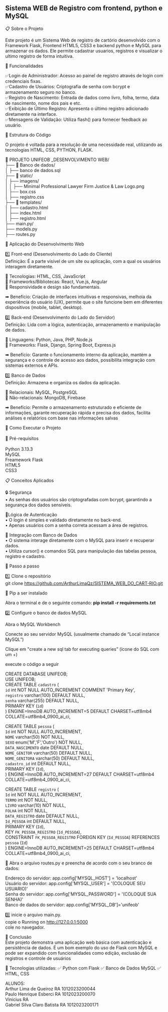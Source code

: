 ## Sistema WEB de Registro com frontend, python e MySQL

📋 Sobre o Projeto

Este projeto é um Sistema Web de registro de cartório desenvolvido com o Framework Flask, Frontend HTML5, CSS3 e backend python e MySQL para armazenar os dados. Ele permite cadastrar usuarios, registros e visualizar o ultimo registro de forma intuitiva.

📌 Funcionalidades

 ✅Login de Administrador: Acesso ao painel de registro através de login com credenciais fixas.<br>
 ✅Cadastro de Usuários: Criptografia de senha com bcrypt e armazenamento seguro no banco.<br>
 ✅Registro de Nascimento: Entrada de dados como livro, folha, termo, data de nascimento, nome 
dos pais e etc.<br>
 ✅Exibição de Último Registro: Apresenta o último registro adicionado diretamente na interface.<br>
 ✅Mensagens de Validação: Utiliza flash() para fornecer feedback ao usuário.<br>

📌 Estrutura do Código

O projeto é voltada para a resolução de uma necessidade real, utilizando as tecnologias HTML, CSS, PYTHON, FLASK.

📂 PROJETO UNIFEOB _DESENVOLVIMENTO WEB/<br>
 ├── 📂 Banco de dados/<br>
 │    ├── banco de dados.sql<br>
 ├── 📂 static/<br>
 │    ├── imagens/<br>
 │    │    ├── Minimal Professional Lawyer Firm Justice & Law Logo.png<br>
 │    ├── box.css<br>
 │    ├── registro.css
 <br>├── 📂 templates/<br>
 │    ├── cadastro.html<br>
 │    ├── index.html<br>
 │    ├── registro.html
 <br>├── main.py/<br>
 ├── models.py<br>
 ├── routes.py

📌 Aplicação do Desenvolvimento Web<br>

1️⃣ Front-end (Desenvolvimento do Lado do Cliente)<br>
Definição: É a parte visível de um site ou aplicação, com a qual os usuários interagem diretamente.<br>


📌 Tecnologias: HTML, CSS, JavaScript<br>
📌 Frameworks/Bibliotecas: React, Vue.js, Angular<br>
📌 Responsividade e design são fundamentais.<br>

➡ Benefício: Criação de interfaces intuitivas e responsivas, melhoia da experiência do usuário (UX), permite que o site funcione bem em diferentes dispositivos (mobile, tablet, desktop).<br>

2️⃣ Back-end (Desenvolvimento do Lado do Servidor)<br>
Definição: Lida com a lógica, autenticação, armazenamento e manipulação de dados.<br>

📌 Linguagens: Python, Java, PHP, Node.js<br>
📌 Frameworks:  Flask, Django, Spring Boot, Express.js<br>

➡ Benefício: Garante o funcionamento interno da aplicação, mantém a segurança e o controle de acesso aos dados, possibilita integração com sistemas externos e APIs.<br>

3️⃣ Banco de Dados<br>
Definição: Armazena e organiza os dados da aplicação.<br>

📌 Relacionais: MySQL, PostgreSQL<br>
📌 Não-relacionais:  MongoDB, Firebase<br>

➡ Benefício: Permite o armazenamento estruturado e eficiente de informações, garante recuperação rápida e precisa dos dados, facilita análises e relatórios com base nas informações salvas<br>

📌 Como Executar o Projeto<br><br>
🔹 Pré-requisitos<br><br>
Python 3.13.3<br>
MySQL<br>
Freamework Flask<br>
HTML5<br>
CSS3<br>

📋 Conceitos Aplicados

 🔒 Segurança<br>
 • As senhas dos usuários são criptografadas com bcrypt, garantindo a segurança dos dados 
 sensíveis.<br>

 🧠Lógica de Autenticação<br>
 • O login é simples e validado diretamente no back-end.<br>
 • Apenas usuários com a senha correta acessam a área de registros.<br>
 
 💾 Integração com Banco de Dados<br>
 • O sistema interage diretamente com o MySQL para inserir e recuperar dados.<br>
 • Utiliza cursor() e comandos SQL para manipulação das tabelas pessoa, registro e 
cadastro.<br>

🔹 Passo a passo<br>

1️⃣ Clone o repositório<br>
git clone https://github.com/ArthurLimaQz/SISTEMA_WEB_DO_CART-RIO.git<br> 

🧪 Pip a ser instalado<br>

Abra o terminal e de o seguinte comando: **pip install -r requirements.txt**<br>

2️⃣ Configure o banco de dados MySQL

Abra o MySQL Workbench<br>

Conecte ao seu servidor MySQL (usualmente chamado de “Local instance MySQL”)<br>

Clique em "create a new sql tab for executing queries” (ícone do SQL com um +)<br>

execute o código a seguir<br>

CREATE DATABASE UNIFEOB;<br>
USE UNIFEOB;<br>
CREATE TABLE `cadastro` (<br>
  `id` int NOT NULL AUTO_INCREMENT COMMENT 'Primary Key',<br>
  `registro` varchar(100) DEFAULT NULL,<br>
  `senha` varchar(255) DEFAULT NULL,<br>
  PRIMARY KEY (`id`)<br>
) ENGINE=InnoDB AUTO_INCREMENT=5 DEFAULT CHARSET=utf8mb4 COLLATE=utf8mb4_0900_ai_ci,<br>

CREATE TABLE `pessoa` (<br>
  `Id` int NOT NULL AUTO_INCREMENT,<br>
  `NOME` varchar(50) NOT NULL,<br>
  `SEXO` enum('M','F','Outro') NOT NULL,<br>
  `DATA_NASCIMENTO` date DEFAULT NULL,<br>
  `NOME_GENITOR` varchar(50) DEFAULT NULL,<br>
  `NOME_GENITORA` varchar(50) DEFAULT NULL,<br>
  `cadastro_id` int DEFAULT NULL,<br>
  PRIMARY KEY (`Id`),<br>
) ENGINE=InnoDB AUTO_INCREMENT=27 DEFAULT CHARSET=utf8mb4 COLLATE=utf8mb4_0900_ai_ci,<br>

CREATE TABLE `registro` (<br>
  `Id` int NOT NULL AUTO_INCREMENT,<br>
  `TERMO` int NOT NULL,<br>
  `LIVRO` varchar(10) NOT NULL,<br>
  `FOLHA` int NOT NULL,<br>
  `DATA_REGISTRO` date DEFAULT NULL,<br>
  `Id_PESSOA` int DEFAULT NULL,<br>
  PRIMARY KEY (`Id`),<br>
  KEY `FK_PESSOA_REGISTRO` (`Id_PESSOA`),<br>
  CONSTRAINT `FK_PESSOA_REGISTRO` FOREIGN KEY (`Id_PESSOA`) REFERENCES `pessoa` (`Id`)<br>
) ENGINE=InnoDB AUTO_INCREMENT=25 DEFAULT CHARSET=utf8mb4 COLLATE=utf8mb4_0900_ai_ci,<br>

🔹 Abra o arquivo routes.py e preencha de acordo com o seu branco de dados:<br>

   Endereço do servidor: app.config['MYSQL_HOST'] = 'localhost'<br>
   Usuário do servidor: app.config['MYSQL_USER'] = '(COLOQUE SEU USUARIO)'<br>
   Senha do servidor: app.config['MYSQL_PASSWORD'] = '(COLOQUE SUA SENHA)'<br>
   Banco de dados do servidor: app.config['MYSQL_DB']='unifeob' <br>

3️⃣ inicie o arquivo main.py.<br>
copie o Running on http://127.0.0.1:5000<br>
cole no navegador.<br>

📌 Conclusão<br>
Este projeto demonstra uma aplicação web básica com autenticação e persistência de dados. É um 
bom exemplo do uso de Flask com MySQL e pode ser expandido com funcionalidades como 
edição, exclusão de registros e controle de usuários

🚀 Tecnologias utilizadas:
✅ Python com Flask
✅ Banco de Dados MySQL
✅ HTML, CSS

ALUNOS:<br>
Arthur Lima de Queiroz RA 1012023200044 <br>
Paulo Henrique Esberci RA 1012023200070<br>
Vinicius RA <br>
Gabriel Silva Claro Batista RA 1012023200171

